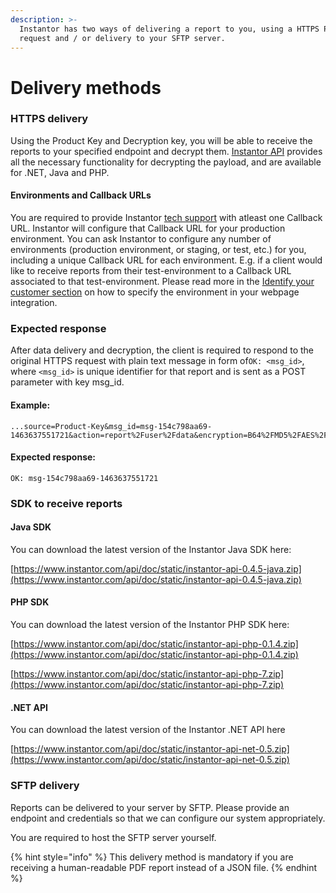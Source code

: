 ```yaml
---
description: >-
  Instantor has two ways of delivering a report to you, using a HTTPS POST
  request and / or delivery to your SFTP server.
---
```


# Delivery methods

### HTTPS delivery

Using the Product Key and Decryption key, you will be able to receive the reports to your specified endpoint and decrypt them. [Instantor API](https://www.instantor.com/api/doc#api-download) provides all the necessary functionality for decrypting the payload, and are available for .NET, Java and PHP.

#### Environments and Callback URLs

You are required to provide Instantor [tech support](mailto:tech@instantor.com) with atleast one Callback URL. Instantor will configure that Callback URL for your production environment. You can ask Instantor to configure any number of environments \(production environment, or staging, or test, etc.\) for you, including a unique Callback URL for each environment. E.g. if a client would like to receive reports from their test-environment to a Callback URL associated to that test-environment. Please read more in the [Identify your customer section](../javascript-api/.userparam.md#special-purpose-keys) on how to specify the environment in your webpage integration.

### Expected response

After data delivery and decryption, the client is required to respond to the original HTTPS request with plain text message in form of`OK: <msg_id>`, where `<msg_id>`  is unique identifier for that report and is sent as a POST parameter with key msg\_id.

#### Example: 

```text
...source=Product-Key&msg_id=msg-154c798aa69-1463637551721&action=report%2Fuser%2Fdata&encryption=B64%2FMD5%2FAES%2FCBC%2FPKCS5&payload=fLaaLEvgWN9leASb0g3TNZx4yp0D4yjFcnUNpOgsIHJH9...
```

#### Expected response:

```text
OK: msg-154c798aa69-1463637551721
```

### SDK to receive reports

#### Java SDK 

You can download the latest version of the Instantor Java SDK here: 

[https://www.instantor.com/api/doc/static/instantor-api-0.4.5-java.zip](https://www.instantor.com/api/doc/static/instantor-api-0.4.5-java.zip)

#### PHP SDK

You can download the latest version of the Instantor PHP SDK here:

[https://www.instantor.com/api/doc/static/instantor-api-php-0.1.4.zip](https://www.instantor.com/api/doc/static/instantor-api-php-0.1.4.zip)

[https://www.instantor.com/api/doc/static/instantor-api-php-7.zip](https://www.instantor.com/api/doc/static/instantor-api-php-7.zip)

#### .NET API 

You can download the latest version of the Instantor .NET API here

[https://www.instantor.com/api/doc/static/instantor-api-net-0.5.zip](https://www.instantor.com/api/doc/static/instantor-api-net-0.5.zip)

### SFTP delivery

Reports can be delivered to your server by SFTP. Please provide an endpoint and credentials so that we can configure our system appropriately.   
  
You are required to host the SFTP server yourself. 

{% hint style="info" %}
This delivery method is mandatory if you are receiving a human-readable PDF report instead of a JSON file.
{% endhint %}

